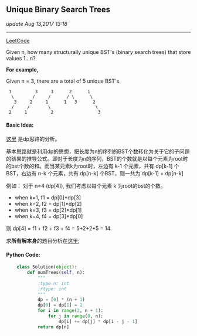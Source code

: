 ## Unique Binary Search Trees
_update Aug 13,2017  13:18_

---
[LeetCode](https://leetcode.com/problems/unique-binary-search-trees/description/)

Given n, how many structurally unique BST's (binary search trees) that store values 1...n?

**For example,**

Given n = 3, there are a total of 5 unique BST's.

     1         3     3      2      1
      \       /     /      / \      \
       3     2     1      1   3      2
      /     /       \                 \
     2     1         2                 3
     
#### Basic Idea:
[这里](https://discuss.leetcode.com/topic/8398/dp-solution-in-6-lines-with-explanation-f-i-n-g-i-1-g-n-i) 是dp思路的分析。

基本思路就是利用dp的思想，把长度为n的序列的BST个数转化为关于它的子问题的结果的推导公式。即对于长度为n的序列，BST的个数就是以每个元素为root时的bst个数的和。而当某元素k为root时，左边有 k-1 个元素，共有 dp[k-1] 个 BST，右边有 n-k 个元素，共有 dp[n-k] 个BST，则一共为 dp[k-1] + dp[n-k]

例如：
对于 n=4 (dp[4]), 我们考虑以每个元素 k 为root的bst的个数。
*  when k=1, f1 = dp[0]*dp[3]
*  when k=2, f2 = dp[1]*dp[2]
*  when k=3, f3 = dp[2]*dp[1]
*  when k=4, f4 = dp[3]*dp[0]

则 dp[4] = f1 + f2 + f3 + f4 = 5+2+2+5 = 14.

求**所有解本身**的题目分析在[这里](https://will-gxz.gitbooks.io/xiaozheng_algo/content/Tree/unique-binary-search-trees-ii.html);

#### Python Code:
```python
    class Solution(object):
        def numTrees(self, n):
            """
            :type n: int
            :rtype: int
            """
            dp = [0] * (n + 1)
            dp[0] = dp[1] = 1
            for i in range(2, n + 1):
                for j in range(0, n):
                    dp[i] += dp[j] * dp[i - j - 1]
            return dp[n]
```